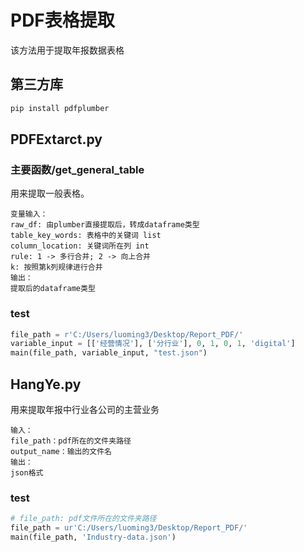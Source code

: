 # PDF表格提取

该方法用于提取年报数据表格

## 第三方库

```python
pip install pdfplumber
```

## PDFExtarct.py

### 主要函数/get_general_table

用来提取一般表格。
```
变量输入：
raw_df: 由plumber直接提取后，转成dataframe类型
table_key_words: 表格中的关键词 list
column_location: 关键词所在列 int
rule: 1 -> 多行合并; 2 -> 向上合并
k: 按照第k列规律进行合并
输出：
提取后的dataframe类型
```

### test

```python
file_path = r'C:/Users/luoming3/Desktop/Report_PDF/'
variable_input = [['经营情况'], ['分行业'], 0, 1, 0, 1, 'digital']
main(file_path, variable_input, "test.json")
```

## HangYe.py

用来提取年报中行业各公司的主营业务
```
输入：
file_path：pdf所在的文件夹路径
output_name：输出的文件名
输出：
json格式
```

### test

```python
# file_path: pdf文件所在的文件夹路径
file_path = ur'C:/Users/luoming3/Desktop/Report_PDF/'
main(file_path, 'Industry-data.json')
```
